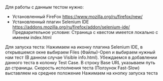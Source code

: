 Для работы с данным тестом нужно:
- Установленный FireFox https://www.mozilla.org/ru/firefox/new/
- Установленный плагин Selenium IDE https://addons.mozilla.org/ru/firefox/addon/selenium-ide/
Предварительное условие: Страница с квестом имеется локально с именем index.html

Для запуска теста: 
Нажимаем на иконку плагина Selenium IDE, в открывшемся окне выбираем Files (Файлы)-Open и выбираем нужный нам тест (В данном случае Visible info.html). 
Убеждаемся в добавлении данного теста в колонку Test Case.
В строку Base URL указываем путь до страницы. Скорость исполнения теста (Ползунок Fast-Slow) выставляем на среднее положение
Нажимаем на кнопку запуска теста 